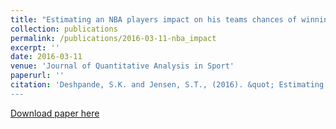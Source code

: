 ```yaml
---
title: "Estimating an NBA players impact on his teams chances of winning"
collection: publications
permalink: /publications/2016-03-11-nba_impact
excerpt: ''
date: 2016-03-11
venue: 'Journal of Quantitative Analysis in Sport'
paperurl: ''
citation: 'Deshpande, S.K. and Jensen, S.T., (2016). &quot; Estimating an NBA players impact on his teams chances of winning &quot;<i> Journal of Quantitative Analysis in Sport </i>. 12(2): 51 - 72
---
```




[Download paper here](http://skdeshpande91.github.io/files/Deshpande2017_jama_neurology.pdf)


